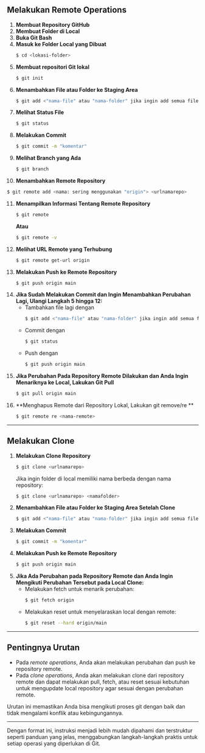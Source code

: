 ## **Melakukan Remote Operations**

1. **Membuat Repository GitHub**
2. **Membuat Folder di Local**
3. **Buka Git Bash**
4. **Masuk ke Folder Local yang Dibuat**
   ```bash
   $ cd <lokasi-folder>
   ```
5. **Membuat repositori Git lokal**
   ```bash
   $ git init
   ```
6. **Menambahkan File atau Folder ke Staging Area**
   ```bash
   $ git add <"nama-file" atau "nama-folder" jika ingin add semua file dan folder gunakan tanda titik "."> git add -A
   ```
7. **Melihat Status File**
   ```bash
   $ git status
   ```
8. **Melakukan Commit**
   ```bash
   $ git commit -m "komentar"
   ```
9. **Melihat Branch yang Ada**
   ```bash
   $ git branch
   ```
10. **Menambahkan Remote Repository**
   ```bash
   $ git remote add <nama: sering menggunakan "origin"> <urlnamarepo>
   ```
11. **Menampilkan Informasi Tentang Remote Repository**
    ```bash
    $ git remote
    ```
    **Atau**
    ```bash
    $ git remote -v
    ```
12. **Melihat URL Remote yang Terhubung**
    ```bash
    $ git remote get-url origin
    ```
13. **Melakukan Push ke Remote Repository**
    ```bash
    $ git push origin main
    ```
14. **Jika Sudah Melakukan Commit dan Ingin Menambahkan Perubahan Lagi, Ulangi Langkah 5 hingga 12:**
    - Tambahkan file lagi dengan
       ```bash
       $ git add <"nama-file" atau "nama-folder" jika ingin add semua file dan folder gunakan tanda titik "."> git add -A
       ```
    - Commit dengan
       ```bash
       $ git status
       ```
    - Push dengan
       ```bash
       $ git push origin main
       ```
15. **Jika Perubahan Pada Repository Remote Dilakukan dan Anda Ingin Menariknya ke Local, Lakukan Git Pull**
    ```bash
    $ git pull origin main
    ```
16. **Menghapus Remote dari Repository Lokal, Lakukan git remove/re **
    ```bash
    $ git remote re <nama-remote>
    ```

---

## **Melakukan Clone**

1. **Melakukan Clone Repository**
   ```bash
   $ git clone <urlnamarepo>
   ```
   Jika ingin folder di local memiliki nama berbeda dengan nama repository:
   ```bash
   $ git clone <urlnamarepo> <namafolder>
   ```
2. **Menambahkan File atau Folder ke Staging Area Setelah Clone**
   ```bash
   $ git add <"nama-file" atau "nama-folder" jika ingin add semua file dan folder gunakan tanda titik "."> git add -A
   ```
3. **Melakukan Commit**
   ```bash
   $ git commit -m "komentar"
   ```
4. **Melakukan Push ke Remote Repository**
   ```bash
   $ git push origin main
   ```
5. **Jika Ada Perubahan pada Repository Remote dan Anda Ingin Mengikuti Perubahan Tersebut pada Local Clone:**
   - Melakukan fetch untuk menarik perubahan:
     ```bash
     $ git fetch origin
     ```
   - Melakukan reset untuk menyelaraskan local dengan remote:
     ```bash
     $ git reset --hard origin/main
     ```

---

## **Pentingnya Urutan**

- Pada *remote operations*, Anda akan melakukan perubahan dan push ke repository remote.
- Pada *clone operations*, Anda akan melakukan clone dari repository remote dan dapat melakukan pull, fetch, atau reset sesuai kebutuhan untuk mengupdate local repository agar sesuai dengan perubahan remote.

Urutan ini memastikan Anda bisa mengikuti proses git dengan baik dan tidak mengalami konflik atau kebingungannya.

---

Dengan format ini, instruksi menjadi lebih mudah dipahami dan terstruktur seperti panduan yang jelas, menggabungkan langkah-langkah praktis untuk setiap operasi yang diperlukan di Git.
